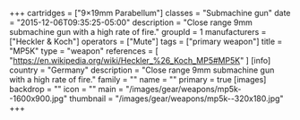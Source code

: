 +++
cartridges = ["9×19mm Parabellum"]
classes = "Submachine gun"
date = "2015-12-06T09:35:25-05:00"
description = "Close range 9mm submachine gun with a high rate of fire."
groupId = 1
manufacturers = ["Heckler & Koch"]
operators = ["Mute"]
tags = ["primary weapon"]
title = "MP5K"
type = "weapon"
references = [
  "https://en.wikipedia.org/wiki/Heckler_%26_Koch_MP5#MP5K"
]
[info]
  country = "Germany"
  description = "Close range 9mm submachine gun with a high rate of fire."
  family = ""
  name = ""
  primary = true
[images]
  backdrop = ""
  icon = ""
  main = "/images/gear/weapons/mp5k--1600x900.jpg"
  thumbnail = "/images/gear/weapons/mp5k--320x180.jpg"
+++
